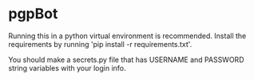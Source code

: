 # pgpBot

Running this in a python virtual environment is recommended. Install the requirements by running 'pip install -r requirements.txt'.

You should make a secrets.py file that has USERNAME and PASSWORD string variables with your login info.
